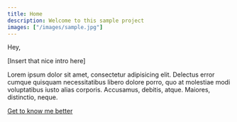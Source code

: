 ```yaml
---
title: Home
description: Welcome to this sample project
images: ["/images/sample.jpg"]
---
```


Hey,

[Insert that nice intro here]

Lorem ipsum dolor sit amet, consectetur adipisicing elit. Delectus error cumque quisquam necessitatibus libero dolore porro, quo at molestiae modi voluptatibus iusto alias corporis. Accusamus, debitis, atque. Maiores, distinctio, neque.

[Get to know me better](/about "Get to know me better")
